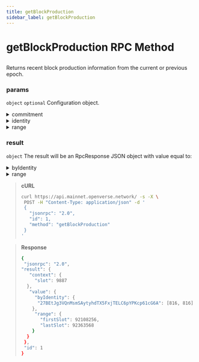```yaml
---
title: getBlockProduction
sidebar_label: getBlockProduction
---
```

# getBlockProduction RPC Method
## 

Returns recent block production information from the current or previous epoch.

### params


 `object`  `optional` Configuration object.

 <details>
  <summary>commitment</summary>

   The commitment describes how finalized a block is at that point in time. See Configuring State Commitment.
</details>

<details>
  <summary>identity</summary>

    Only return results for this validator identity (base-58 encoded).
</details>

<details>
  <summary>range</summary>

    Slot range to return block production for. If parameter not provided, defaults to current epoch.

- `firstSlot: <u64>` - first slot to return block production information for (inclusive)
- `(optional) lastSlot: <u64>` - last slot to return block production information for (inclusive). If parameter not provided, defaults to the highest slot

</details>

### result

`object`  The result will be an RpcResponse JSON object with value equal to:

<details>
  <summary>byIdentity</summary>

    A dictionary of validator identities, as base-58 encoded strings. Value is a two element array containing the number of leader slots and the number of blocks produced.
</details>

<details>
  <summary>range</summary>

    Block production slot range

- `firstSlot: <u64>` - first slot of the block production information (inclusive)
- `(optional) lastSlot: <u64>` - last slot of block production information (inclusive)

</details>

> **cURL**
> ```bash
>curl https://api.mainnet.openverse.network/ -s -X \
>  POST -H "Content-Type: application/json" -d ' 
>  {
>    "jsonrpc": "2.0",
>    "id": 1,
>    "method": "getBlockProduction"
>  }
>'
>```


> **Response**
> ```bash
>{
>  "jsonrpc": "2.0",
> "result": {
>    "context": {
>      "slot": 9887
>   },
>    "value": {
>      "byIdentity": {
>       "27BEtJg3VQnMsmSAytyhdTX5FxjTELC6pYPKcp61cG6A": [816, 816]
>     },
>      "range": {
>        "firstSlot": 92108256,
>        "lastSlot": 92363568
>     }
>   }
>  },
>  "id": 1
>}
>```
